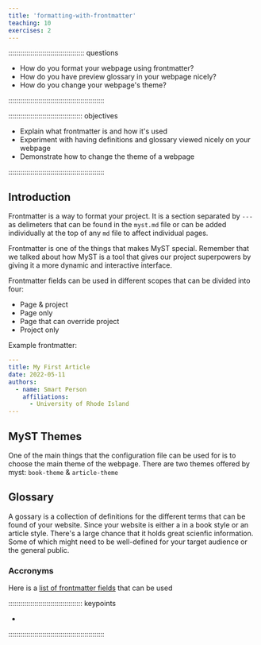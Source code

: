 ```yaml
---
title: 'formatting-with-frontmatter'
teaching: 10
exercises: 2
---
```


:::::::::::::::::::::::::::::::::::::: questions 

- How do you format your webpage using frontmatter?
- How do you have preview glossary in your webpage nicely?
- How do you change your webpage's theme?

::::::::::::::::::::::::::::::::::::::::::::::::

::::::::::::::::::::::::::::::::::::: objectives

- Explain what frontmatter is and how it's used
- Experiment with having definitions and glossary viewed nicely on your webpage
- Demonstrate how to change the theme of a webpage


::::::::::::::::::::::::::::::::::::::::::::::::

## Introduction

Frontmatter is a way to format your project. It is a section separated by `---` as delimeters that can be found in the `myst.md` file or can be added individually at the top of any `md` file to affect individual pages.

Frontmatter is one of the things that makes MyST special. Remember that we talked about how MyST is a tool that gives our project superpowers by giving it a more dynamic and interactive interface.

Frontmatter fields can be used in different scopes that can be divided into four:
* Page & project
* Page only
* Page that can override project
* Project only


Example frontmatter:
```yaml
---
title: My First Article
date: 2022-05-11
authors:
  - name: Smart Person
    affiliations:
      - University of Rhode Island
---
```


## MyST Themes 
One of the main things that the configuration file can be used for is to choose the main theme of the webpage.
There are two themes offered by myst: `book-theme` & `article-theme`

## Glossary
A gossary is a collection of definitions for the different terms that can be found of your website. Since your website is either a in a book style or an article style. There's a large chance that it holds great scienfic information. Some of which might need to be well-defined for your target audience or the general public.




### Accronyms

Here is a [list of frontmatter fields](https://mystmd.org/guide/frontmatter#available-frontmatter-fields) that can be used



::::::::::::::::::::::::::::::::::::: keypoints 

- 

::::::::::::::::::::::::::::::::::::::::::::::::

